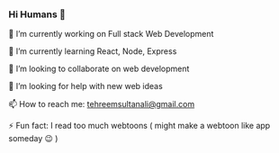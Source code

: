 ### Hi Humans 👋

 🔭 I’m currently working on Full stack Web Development<br>
 
 🌱 I’m currently learning React, Node, Express <br>
 
 👯 I’m looking to collaborate on web development<br>
 
 🤔 I’m looking for help with new web ideas<br>
 
 📫 How to reach me: tehreemsultanali@gmail.com<br>
 
 ⚡ Fun fact: I read too much webtoons ( might make a webtoon like app someday :wink: )<br>

